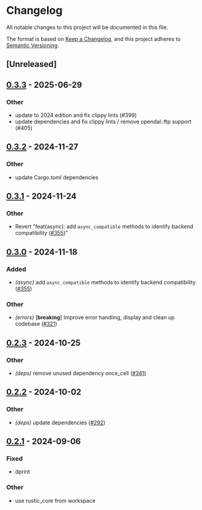 # Changelog
All notable changes to this project will be documented in this file.

The format is based on [Keep a Changelog](https://keepachangelog.com/en/1.0.0/),
and this project adheres to [Semantic Versioning](https://semver.org/spec/v2.0.0.html).

## [Unreleased]

## [0.3.3](https://github.com/rustic-rs/rustic_core/compare/rustic_testing-v0.3.2...rustic_testing-v0.3.3) - 2025-06-29

### Other

- update to 2024 edition and fix clippy lints (#399)
- update dependencies and fix clippy lints / remove opendal::ftp support (#405)

## [0.3.2](https://github.com/rustic-rs/rustic_core/compare/rustic_testing-v0.3.1...rustic_testing-v0.3.2) - 2024-11-27

### Other

- update Cargo.toml dependencies

## [0.3.1](https://github.com/rustic-rs/rustic_core/compare/rustic_testing-v0.3.0...rustic_testing-v0.3.1) - 2024-11-24

### Other

- Revert "feat(async): add `async_compatible` methods to identify backend compatibility ([#355](https://github.com/rustic-rs/rustic_core/pull/355))"

## [0.3.0](https://github.com/rustic-rs/rustic_core/compare/rustic_testing-v0.2.3...rustic_testing-v0.3.0) - 2024-11-18

### Added

- *(async)* add `async_compatible` methods to identify backend compatibility ([#355](https://github.com/rustic-rs/rustic_core/pull/355))

### Other

- *(errors)* [**breaking**] Improve error handling, display and clean up codebase ([#321](https://github.com/rustic-rs/rustic_core/pull/321))

## [0.2.3](https://github.com/rustic-rs/rustic_core/compare/rustic_testing-v0.2.2...rustic_testing-v0.2.3) - 2024-10-25

### Other

- *(deps)* remove unused dependency once_cell ([#341](https://github.com/rustic-rs/rustic_core/pull/341))

## [0.2.2](https://github.com/rustic-rs/rustic_core/compare/rustic_testing-v0.2.1...rustic_testing-v0.2.2) - 2024-10-02

### Other

- *(deps)* update dependencies ([#292](https://github.com/rustic-rs/rustic_core/pull/292))

## [0.2.1](https://github.com/rustic-rs/rustic_core/compare/rustic_testing-v0.2.0...rustic_testing-v0.2.1) - 2024-09-06

### Fixed
- dprint

### Other
- use rustic_core from workspace
